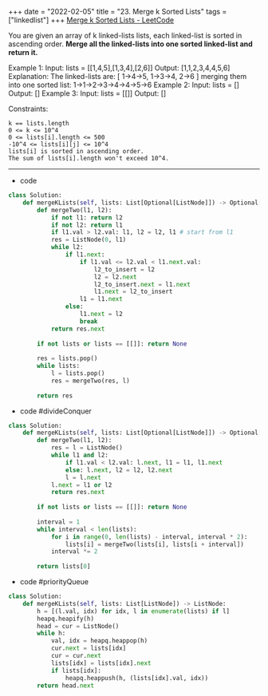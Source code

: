 +++ 
date = "2022-02-05"
title = "23. Merge k Sorted Lists"
tags = ["linkedlist"]
+++
[Merge k Sorted Lists - LeetCode](https://leetcode.com/problems/merge-k-sorted-lists/)

You are given an array of k linked-lists lists, each linked-list is sorted in ascending order.
__Merge all the linked-lists into one sorted linked-list and return it.__
 
Example 1:
Input: lists = [[1,4,5],[1,3,4],[2,6]] Output: [1,1,2,3,4,4,5,6] Explanation: The linked-lists are: [ 1->4->5, 1->3->4, 2->6 ] merging them into one sorted list: 1->1->2->3->4->4->5->6 
Example 2:
Input: lists = [] Output: [] 
Example 3:
Input: lists = [[]] Output: [] 
 
Constraints:

	k == lists.length
	0 <= k <= 10^4
	0 <= lists[i].length <= 500
	-10^4 <= lists[i][j] <= 10^4
	lists[i] is sorted in ascending order.
	The sum of lists[i].length won't exceed 10^4.

---
- code
```py
class Solution:
    def mergeKLists(self, lists: List[Optional[ListNode]]) -> Optional[ListNode]:
        def mergeTwo(l1, l2):
            if not l1: return l2
            if not l2: return l1
            if l1.val > l2.val: l1, l2 = l2, l1 # start from l1
            res = ListNode(0, l1)
            while l2:
                if l1.next:
                    if l1.val <= l2.val < l1.next.val:
                        l2_to_insert = l2
                        l2 = l2.next
                        l2_to_insert.next = l1.next
                        l1.next = l2_to_insert
                    l1 = l1.next
                else:
                    l1.next = l2
                    break
            return res.next
        
        if not lists or lists == [[]]: return None
        
        res = lists.pop()
        while lists:
            l = lists.pop()
            res = mergeTwo(res, l)
        
        return res
```
- code #divideConquer
```py
class Solution:
    def mergeKLists(self, lists: List[Optional[ListNode]]) -> Optional[ListNode]:
        def mergeTwo(l1, l2):
            res = l = ListNode()
            while l1 and l2:
                if l1.val < l2.val: l.next, l1 = l1, l1.next
                else: l.next, l2 = l2, l2.next
                l = l.next
            l.next = l1 or l2
            return res.next
        
        if not lists or lists == [[]]: return None
        
        interval = 1
        while interval < len(lists):
            for i in range(0, len(lists) - interval, interval * 2):
                lists[i] = mergeTwo(lists[i], lists[i + interval])
            interval *= 2
        
        return lists[0]
```
- code #priorityQueue 
```py
class Solution:
    def mergeKLists(self, lists: List[ListNode]) -> ListNode:
        h = [(l.val, idx) for idx, l in enumerate(lists) if l]
        heapq.heapify(h)
        head = cur = ListNode()
        while h:
            val, idx = heapq.heappop(h)
            cur.next = lists[idx]
            cur = cur.next
            lists[idx] = lists[idx].next
            if lists[idx]:
                heapq.heappush(h, (lists[idx].val, idx))
        return head.next
```
